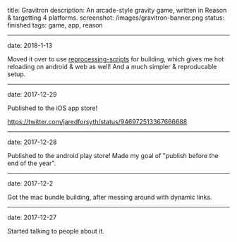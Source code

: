 title: Gravitron
description: An arcade-style gravity game, written in Reason & targetting 4 platforms.
screenshot: /images/gravitron-banner.png
status: finished
tags: game, app, reason

---
date: 2018-1-13

Moved it over to use [reprocessing-scripts](/projects/reprocessing-scripts/) for building, which gives me hot
reloading on android & web as well! And a much simpler & reproducable setup.

---
date: 2017-12-29

Published to the iOS app store!

https://twitter.com/jaredforsyth/status/946972513367666688

---
date: 2017-12-28

Published to the android play store! Made my goal of "publish before the end of the year".

---
date: 2017-12-2

Got the mac bundle building, after messing around with dynamic links.

---
date: 2017-12-27

Started talking to people about it.